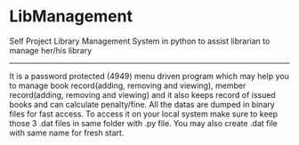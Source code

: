 # LibManagement
Self Project Library Management System in python to assist librarian to manage her/his library
****************
It is a password protected (4949) menu driven program which may help you to manage book record(adding, removing and viewing), member record(adding, removing and viewing) and it also keeps record of issued books and can calculate penalty/fine. All the datas are dumped in binary files for fast access. To access it on your local system make sure to keep those 3 .dat files in same folder with .py file. You may also create .dat file with same name for fresh start.
